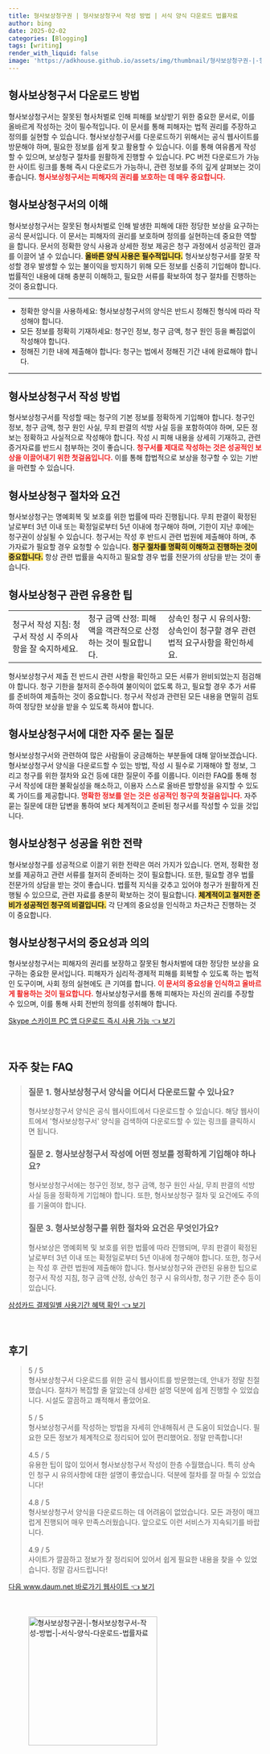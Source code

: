 ```yaml
---
title: 형사보상청구권 | 형사보상청구서 작성 방법 | 서식 양식 다운로드 법률자료
author: bing
date: 2025-02-02
categories: [Blogging]
tags: [writing]
render_with_liquid: false
image: 'https://adkhouse.github.io/assets/img/thumbnail/형사보상청구권-|-형사보상청구서-작성-방법-|-서식-양식-다운로드-법률자료.webp'
---
```



<h2 id='형사보상청구서다운로드'>형사보상청구서 다운로드 방법</h2>

<p>형사보상청구서는 잘못된 형사처벌로 인해 피해를 보상받기 위한 중요한 문서로, 이를 올바르게 작성하는 것이 필수적입니다. 이 문서를 통해 피해자는 법적 권리를 주장하고 정의를 실현할 수 있습니다. 형사보상청구서를 다운로드하기 위해서는 공식 웹사이트를 방문해야 하며, 필요한 정보를 쉽게 찾고 활용할 수 있습니다. 이를 통해 여유롭게 작성할 수 있으며, 보상청구 절차를 원활하게 진행할 수 있습니다. PC 버전 다운로드가 가능한 사이트 링크를 통해 즉시 다운로드가 가능하니, 관련 정보를 주의 깊게 살펴보는 것이 좋습니다. <b><span style="color: #ee2323;">형사보상청구서는 피해자의 권리를 보호하는 데 매우 중요합니다.</span></b></p>

<h2 id='형사보상청구서란'>형사보상청구서의 이해</h2>

<p>형사보상청구서는 잘못된 형사처벌로 인해 발생한 피해에 대한 정당한 보상을 요구하는 공식 문서입니다. 이 문서는 피해자의 권리를 보호하며 정의를 실현하는데 중요한 역할을 합니다. 문서의 정확한 양식 사용과 상세한 정보 제공은 청구 과정에서 성공적인 결과를 이끌어 낼 수 있습니다. <b><span style="background-color: #ffe066;">올바른 양식 사용은 필수적입니다.</span></b> 형사보상청구서를 잘못 작성할 경우 발생할 수 있는 불이익을 방지하기 위해 모든 정보를 신중히 기입해야 합니다. 법률적인 내용에 대해 충분히 이해하고, 필요한 서류를 확보하여 청구 절차를 진행하는 것이 중요합니다.</p>

<hr />

<ul>
    <li>정확한 양식을 사용하세요: 형사보상청구서의 양식은 반드시 정해진 형식에 따라 작성해야 합니다.</li>
    <li>모든 정보를 정확히 기재하세요: 청구인 정보, 청구 금액, 청구 원인 등을 빠짐없이 작성해야 합니다.</li>
    <li>정해진 기한 내에 제출해야 합니다: 청구는 법에서 정해진 기간 내에 완료해야 합니다.</li>
</ul>

<hr />

<h2 id='형사보상청구서작성법'>형사보상청구서 작성 방법</h2>

<p>형사보상청구서를 작성할 때는 청구의 기본 정보를 정확하게 기입해야 합니다. 청구인 정보, 청구 금액, 청구 원인 사실, 무죄 판결의 석방 사실 등을 포함하여야 하며, 모든 정보는 정확하고 사실적으로 작성해야 합니다. 작성 시 피해 내용을 상세히 기재하고, 관련 증거자료를 반드시 첨부하는 것이 좋습니다. <b><span style="color: #ee2323;">청구서를 제대로 작성하는 것은 성공적인 보상을 이끌어내기 위한 첫걸음입니다.</span></b> 이를 통해 합법적으로 보상을 청구할 수 있는 기반을 마련할 수 있습니다.</p>

<h2 id='형사보상청구 절차'>형사보상청구 절차와 요건</h2>

<p>형사보상청구는 명예회복 및 보호를 위한 법률에 따라 진행됩니다. 무죄 판결이 확정된 날로부터 3년 이내 또는 확정일로부터 5년 이내에 청구해야 하며, 기한이 지난 후에는 청구권이 상실될 수 있습니다. 청구서는 작성 후 반드시 관련 법원에 제출해야 하며, 추가자료가 필요할 경우 요청할 수 있습니다. <b><span style="background-color: #ffe066;">청구 절차를 명확히 이해하고 진행하는 것이 중요합니다.</span></b> 항상 관련 법률을 숙지하고 필요할 경우 법률 전문가의 상담을 받는 것이 좋습니다.</p>

<h2 id='형사보상청구 유용한 팁'>형사보상청구 관련 유용한 팁</h2>

<table>
    <tr>
        <td>청구서 작성 지침: 청구서 작성 시 주의사항을 잘 숙지하세요.</td>
        <td>청구 금액 산정: 피해액을 객관적으로 산정하는 것이 필요합니다.</td>
        <td>상속인 청구 시 유의사항: 상속인이 청구할 경우 관련 법적 요구사항을 확인하세요.</td>
    </tr>
</table>

<p>형사보상청구서 제출 전 반드시 관련 사항을 확인하고 모든 서류가 완비되었는지 점검해야 합니다. 청구 기한을 철저히 준수하여 불이익이 없도록 하고, 필요할 경우 추가 서류를 준비하여 제출하는 것이 중요합니다. 청구서 작성과 관련된 모든 내용을 면밀히 검토하여 정당한 보상을 받을 수 있도록 하셔야 합니다.</p>

<h2 id='자주 묻는 질문'>형사보상청구서에 대한 자주 묻는 질문</h2>

<p>형사보상청구서와 관련하여 많은 사람들이 궁금해하는 부분들에 대해 알아보겠습니다. 형사보상청구서 양식을 다운로드할 수 있는 방법, 작성 시 필수로 기재해야 할 정보, 그리고 청구를 위한 절차와 요건 등에 대한 질문이 주를 이룹니다. 이러한 FAQ를 통해 청구서 작성에 대한 불확실성을 해소하고, 이용자 스스로 올바른 방향성을 유지할 수 있도록 가이드를 제공합니다. <b><span style="color: #ee2323;">명확한 정보를 얻는 것은 성공적인 청구의 첫걸음입니다.</span></b> 자주 묻는 질문에 대한 답변을 통하여 보다 체계적이고 준비된 청구서를 작성할 수 있을 것입니다.</p>

<h2 id='형사보상청구 성공 전략'>형사보상청구 성공을 위한 전략</h2>

<p>형사보상청구를 성공적으로 이끌기 위한 전략은 여러 가지가 있습니다. 먼저, 정확한 정보를 제공하고 관련 서류를 철저히 준비하는 것이 필요합니다. 또한, 필요할 경우 법률 전문가의 상담을 받는 것이 좋습니다. 법률적 지식을 갖추고 있어야 청구가 원활하게 진행될 수 있으므로, 관련 자료를 충분히 확보하는 것이 필요합니다. <b><span style="background-color: #ffe066;">체계적이고 철저한 준비가 성공적인 청구의 비결입니다.</span></b> 각 단계의 중요성을 인식하고 차근차근 진행하는 것이 중요합니다.</p>

<h2 id='형사보상청구서의 중요성'>형사보상청구서의 중요성과 의의</h2>

<p>형사보상청구서는 피해자의 권리를 보장하고 잘못된 형사처벌에 대한 정당한 보상을 요구하는 중요한 문서입니다. 피해자가 심리적·경제적 피해를 회복할 수 있도록 하는 법적인 도구이며, 사회 정의 실현에도 큰 기여를 합니다. <b><span style="color: #ee2323;">이 문서의 중요성을 인식하고 올바르게 활용하는 것이 필요합니다.</span></b> 형사보상청구서를 통해 피해자는 자신의 권리를 주장할 수 있으며, 이를 통해 사회 전반의 정의를 성취해야 합니다.</p>


<p><a class="click-button" title="Skype 스카이프 PC 앱 다운로드 즉시 사용 가능" href="https://adkhouse.github.io/posts/Skype-%EC%8A%A4%EC%B9%B4%EC%9D%B4%ED%94%84-PC-%EC%95%B1-%EB%8B%A4%EC%9A%B4%EB%A1%9C%EB%93%9C-%EC%A6%89%EC%8B%9C-%EC%82%AC%EC%9A%A9-%EA%B0%80%EB%8A%A5/" rel="dofollow">Skype 스카이프 PC 앱 다운로드 즉시 사용 가능 👈 보기</a></p><br>
<h2 id='자주_찾는_FAQ'>자주 찾는 FAQ</h2>
<div itemscope="" itemtype="https://schema.org/FAQPage"> 
<blockquote> 
<div itemscope="" itemprop="mainEntity" itemtype="https://schema.org/Question"> 
<h3 itemprop="name">질문 1. 형사보상청구서 양식을 어디서 다운로드할 수 있나요?</h3> 
<div itemscope="" itemprop="acceptedAnswer" itemtype="https://schema.org/Answer"> 
<span itemprop="text"> 
<p>형사보상청구서 양식은 공식 웹사이트에서 다운로드할 수 있습니다. 해당 웹사이트에서 '형사보상청구서' 양식을 검색하여 다운로드할 수 있는 링크를 클릭하시면 됩니다.</p> 
</span> </div> </div> 

<div itemscope="" itemprop="mainEntity" itemtype="https://schema.org/Question"> 
<h3 itemprop="name">질문 2. 형사보상청구서 작성에 어떤 정보를 정확하게 기입해야 하나요?</h3> 
<div itemscope="" itemprop="acceptedAnswer" itemtype="https://schema.org/Answer"> 
<span itemprop="text"> 
<p>형사보상청구서에는 청구인 정보, 청구 금액, 청구 원인 사실, 무죄 판결의 석방 사실 등을 정확하게 기입해야 합니다. 또한, 형사보상청구 절차 및 요건에도 주의를 기울여야 합니다.</p> 
</span> </div> </div> 

<div itemscope="" itemprop="mainEntity" itemtype="https://schema.org/Question"> 
<h3 itemprop="name">질문 3. 형사보상청구를 위한 절차와 요건은 무엇인가요?</h3> 
<div itemscope="" itemprop="acceptedAnswer" itemtype="https://schema.org/Answer"> 
<span itemprop="text"> 
<p>형사보상은 명예회복 및 보호를 위한 법률에 따라 진행되며, 무죄 판결이 확정된 날로부터 3년 이내 또는 확정일로부터 5년 이내에 청구해야 합니다. 또한, 청구서는 작성 후 관련 법원에 제출해야 합니다. 형사보상청구와 관련된 유용한 팁으로 청구서 작성 지침, 청구 금액 산정, 상속인 청구 시 유의사항, 청구 기한 준수 등이 있습니다.</p> 
</span> </div> </div> 

<p></blockquote> 
</div></p>
<p><a class="click-button" title="삼성카드 결제일별 사용기간 혜택 확인" href="https://adkhouse.github.io/posts/%EC%82%BC%EC%84%B1%EC%B9%B4%EB%93%9C-%EA%B2%B0%EC%A0%9C%EC%9D%BC%EB%B3%84-%EC%82%AC%EC%9A%A9%EA%B8%B0%EA%B0%84-%ED%98%9C%ED%83%9D-%ED%99%95%EC%9D%B8/" rel="dofollow">삼성카드 결제일별 사용기간 혜택 확인 👈 보기</a></p><br>
<h2 id='후기'>후기</h2>
<div itemscope itemtype="https://schema.org/Product">
  <blockquote>
  <div itemprop="review" itemscope itemtype="https://schema.org/Review">
      <div itemprop="reviewRating" itemscope itemtype="https://schema.org/Rating"> <span itemprop="ratingValue">5</span> / <span itemprop="bestRating">5</span> </div>
      <span itemprop="reviewBody">형사보상청구서 다운로드를 위한 공식 웹사이트를 방문했는데, 안내가 정말 친절했습니다. 절차가 복잡할 줄 알았는데 상세한 설명 덕분에 쉽게 진행할 수 있었습니다. 시설도 깔끔하고 쾌적해서 좋았어요.</span>
  </div>
  <br>
  <div itemprop="review" itemscope itemtype="https://schema.org/Review">
      <div itemprop="reviewRating" itemscope itemtype="https://schema.org/Rating"> <span itemprop="ratingValue">5</span> / <span itemprop="bestRating">5</span> </div>
      <span itemprop="reviewBody">형사보상청구서를 작성하는 방법을 자세히 안내해줘서 큰 도움이 되었습니다. 필요한 모든 정보가 체계적으로 정리되어 있어 편리했어요. 정말 만족합니다!</span>
  </div>
  <br>
  <div itemprop="review" itemscope itemtype="https://schema.org/Review">
      <div itemprop="reviewRating" itemscope itemtype="https://schema.org/Rating"> <span itemprop="ratingValue">4.5</span> / <span itemprop="bestRating">5</span> </div>
      <span itemprop="reviewBody">유용한 팁이 많이 있어서 형사보상청구서 작성이 한층 수월했습니다. 특히 상속인 청구 시 유의사항에 대한 설명이 좋았습니다. 덕분에 절차를 잘 마칠 수 있었습니다!</span>
  </div>
  <br>
  <div itemprop="review" itemscope itemtype="https://schema.org/Review">
      <div itemprop="reviewRating" itemscope itemtype="https://schema.org/Rating"> <span itemprop="ratingValue">4.8</span> / <span itemprop="bestRating">5</span> </div>
      <span itemprop="reviewBody">형사보상청구서 양식을 다운로드하는 데 어려움이 없었습니다. 모든 과정이 매끄럽게 진행되어 매우 만족스러웠습니다. 앞으로도 이런 서비스가 지속되기를 바랍니다.</span>
  </div>
  <br>
  <div itemprop="review" itemscope itemtype="https://schema.org/Review">
      <div itemprop="reviewRating" itemscope itemtype="https://schema.org/Rating"> <span itemprop="ratingValue">4.9</span> / <span itemprop="bestRating">5</span> </div>
      <span itemprop="reviewBody">사이트가 깔끔하고 정보가 잘 정리되어 있어서 쉽게 필요한 내용을 찾을 수 있었습니다. 정말 감사드립니다!</span>
  </div>
  </blockquote>
</div>
<p><a class="click-button" title="다음 www.daum.net 바로가기 웹사이트" href="https://adkhouse.github.io/posts/%EB%8B%A4%EC%9D%8C-www.daum.net-%EB%B0%94%EB%A1%9C%EA%B0%80%EA%B8%B0-%EC%9B%B9%EC%82%AC%EC%9D%B4%ED%8A%B8/" rel="dofollow">다음 www.daum.net 바로가기 웹사이트 👈 보기</a></p><br>
<figure class="image"><img src="https://adkhouse.github.io/assets/img/thumbnail/형사보상청구권-|-형사보상청구서-작성-방법-|-서식-양식-다운로드-법률자료.webp" alt="형사보상청구권-|-형사보상청구서-작성-방법-|-서식-양식-다운로드-법률자료" width="256" height="256"></figure>